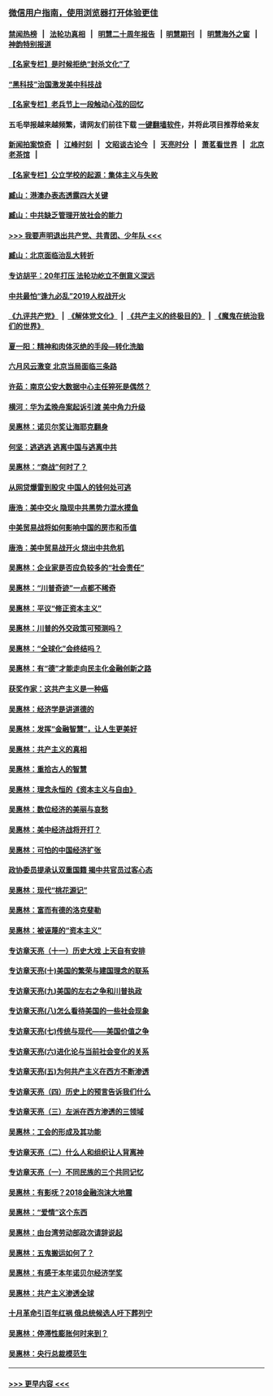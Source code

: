 ### [微信用户指南，使用浏览器打开体验更佳](https://github.com/gfw-breaker/banned-news1/blob/master/indexes/wechat-guide.md?t=0)
#### [禁闻热榜](热点新闻.md?t=0)  &nbsp;&nbsp;|&nbsp;&nbsp; [法轮功真相](https://github.com/gfw-breaker/truth/blob/master/README.md?t=0) &nbsp;&nbsp;|&nbsp;&nbsp; [明慧二十周年报告](https://github.com/gfw-breaker/mh-reports/blob/master/README.md?t=0) &nbsp;&nbsp;|&nbsp;&nbsp;[明慧期刊](https://github.com/gfw-breaker/mh-qikan) &nbsp;&nbsp;|&nbsp;&nbsp; [明慧海外之窗](https://github.com/gfw-breaker/mh-news/blob/master/README.md?t=0) &nbsp;&nbsp;|&nbsp;&nbsp; [神韵特别报道](https://github.com/gfw-breaker/mh-news/blob/master/shenyun.md?t=0)
#### [【名家专栏】是时候拒绝“封杀文化”了](../pages/nsc423/n11814093.md?t=02121155) 
#### [“黑科技”治国激发美中科技战](../pages/nsc423/n11638056.md?t=02121155) 
#### [【名家专栏】老兵节上一段触动心弦的回忆](../pages/nsc423/n11646016.md?t=02121155) 
#### 五毛举报越来越频繁，请网友们前往下载 [一键翻墙软件](https://github.com/gfw-breaker/ssr-accounts)，并将此项目推荐给亲友
#### [新闻拍案惊奇](https://github.com/gfw-breaker/banned-news1/blob/master/pages/link4.md) &nbsp;&nbsp;|&nbsp;&nbsp; [江峰时刻](https://github.com/gfw-breaker/banned-news1/blob/master/pages/link4.md) &nbsp;&nbsp;|&nbsp;&nbsp; [文昭谈古论今](https://github.com/gfw-breaker/banned-news1/blob/master/pages/link4.md) &nbsp;&nbsp;|&nbsp;&nbsp; [天亮时分](https://github.com/gfw-breaker/banned-news1/blob/master/pages/link4.md) &nbsp;&nbsp;|&nbsp;&nbsp; [萧茗看世界](https://github.com/gfw-breaker/banned-news1/blob/master/pages/link4.md) &nbsp;&nbsp;|&nbsp;&nbsp; [北京老茶馆](https://github.com/gfw-breaker/banned-news1/blob/master/pages/link4.md) &nbsp;&nbsp;|&nbsp;&nbsp; 
#### [【名家专栏】公立学校的起源：集体主义与失败](../pages/nsc423/n11601833.md?t=02121155) 
#### [臧山：港澳办表态透露四大关键](../pages/nsc423/n11421628.md?t=02121155) 
#### [臧山：中共缺乏管理开放社会的能力](../pages/nsc423/n11407457.md?t=02121155) 
#### [>>> 我要声明退出共产党、共青团、少年队 <<<](https://github.com/begood0513/goodnews/blob/master/quit/letter.md) 
#### [臧山：北京面临治乱大转折](../pages/nsc423/n11406895.md?t=02121155) 
#### [专访胡平：20年打压 法轮功屹立不倒意义深远](../pages/nsc423/n11398800.md?t=02121155) 
#### [中共最怕“逢九必乱”2019人权战开火](../pages/nsc423/n11385248.md?t=02121155) 
#### [《九评共产党》](https://github.com/begood0513/9ping.md/blob/master/README.md) &nbsp;|&nbsp; [《解体党文化》](../../../../jtdwh.md/blob/master/README.md)  &nbsp;|&nbsp; [《共产主义的终极目的》](../../../../gczydzjmd.md/blob/master/README.md) &nbsp;|&nbsp; [《魔鬼在统治我们的世界》](../../../../mgztzwmdsj.md/blob/master/README.md) 
#### [夏一阳：精神和肉体灭绝的手段—转化洗脑](../pages/nsc423/n11368250.md?t=02121155) 
#### [六月风云激变 北京当局面临三条路](../pages/nsc423/n11313668.md?t=02121155) 
#### [许茹：南京公安大数据中心主任猝死是偶然？](../pages/nsc423/n11064744.md?t=02121155) 
#### [横河：华为孟晚舟案起诉引渡 美中角力升级](../pages/nsc423/n11027230.md?t=02121155) 
#### [吴惠林：诺贝尔奖让海耶克翻身](../pages/nsc423/n10890049.md?t=02121155) 
#### [何坚：逃逃逃 逃离中国与逃离中共](../pages/nsc423/n10592891.md?t=02121155) 
#### [吴惠林：“商战”何时了？](../pages/nsc423/n10573558.md?t=02121155) 
#### [从网贷爆雷到股灾 中国人的钱何处可逃](../pages/nsc423/n10572800.md?t=02121155) 
#### [唐浩：美中交火 隐现中共黑势力混水摸鱼](../pages/nsc423/n10544040.md?t=02121155) 
#### [中美贸易战将如何影响中国的房市和币值](../pages/nsc423/n10543697.md?t=02121155) 
#### [唐浩：美中贸易战开火 烧出中共危机](../pages/nsc423/n10540126.md?t=02121155) 
#### [吴惠林：企业家是否应负较多的“社会责任”](../pages/nsc423/n10535022.md?t=02121155) 
#### [吴惠林：“川普奇迹”一点都不稀奇](../pages/nsc423/n10512808.md?t=02121155) 
#### [吴惠林：平议“修正资本主义”](../pages/nsc423/n10495724.md?t=02121155) 
#### [吴惠林：川普的外交政策可预测吗？](../pages/nsc423/n10462387.md?t=02121155) 
#### [吴惠林：“全球化”会终结吗？](../pages/nsc423/n10452838.md?t=02121155) 
#### [吴惠林：有“德”才能走向民主化金融创新之路](../pages/nsc423/n10432292.md?t=02121155) 
#### [获奖作家：这共产主义是一种癌](../pages/nsc423/n10431541.md?t=02121155) 
#### [吴惠林：经济学是讲道德的](../pages/nsc423/n10398014.md?t=02121155) 
#### [吴惠林：发挥“金融智慧”，让人生更美好](../pages/nsc423/n10375019.md?t=02121155) 
#### [吴惠林：共产主义的真相](../pages/nsc423/n10351394.md?t=02121155) 
#### [吴惠林：重拾古人的智慧](../pages/nsc423/n10337691.md?t=02121155) 
#### [吴惠林：理念永恒的《资本主义与自由》](../pages/nsc423/n10316274.md?t=02121155) 
#### [吴惠林：数位经济的美丽与哀愁](../pages/nsc423/n10292946.md?t=02121155) 
#### [吴惠林：美中经济战将开打？](../pages/nsc423/n10258825.md?t=02121155) 
#### [吴惠林：可怕的中国经济扩张](../pages/nsc423/n10219147.md?t=02121155) 
#### [政协委员提承认双重国籍 揭中共官员过客心态](../pages/nsc423/n10208809.md?t=02121155) 
#### [吴惠林：现代“桃花源记”](../pages/nsc423/n10185234.md?t=02121155) 
#### [吴惠林：富而有德的洛克斐勒](../pages/nsc423/n10142264.md?t=02121155) 
#### [吴惠林：被诬蔑的“资本主义”](../pages/nsc423/n10124816.md?t=02121155) 
#### [专访章天亮（十一）历史大戏 上天自有安排](../pages/nsc423/n10094905.md?t=02121155) 
#### [专访章天亮(十)美国的繁荣与建国理念的联系](../pages/nsc423/n10094899.md?t=02121155) 
#### [专访章天亮(九)美国的左右之争和川普执政](../pages/nsc423/n10094889.md?t=02121155) 
#### [专访章天亮(八)怎么看待美国的一些社会现象](../pages/nsc423/n10094857.md?t=02121155) 
#### [专访章天亮(七)传统与现代——美国价值之争](../pages/nsc423/n10093140.md?t=02121155) 
#### [专访章天亮(六)进化论与当前社会变化的关系](../pages/nsc423/n10092036.md?t=02121155) 
#### [专访章天亮(五)为何共产主义在西方不断渗透](../pages/nsc423/n10083620.md?t=02121155) 
#### [专访章天亮（四）历史上的预言告诉我们什么](../pages/nsc423/n10083606.md?t=02121155) 
#### [专访章天亮（三）左派在西方渗透的三领域](../pages/nsc423/n10081115.md?t=02121155) 
#### [吴惠林：工会的形成及其功能](../pages/nsc423/n10080633.md?t=02121155) 
#### [专访章天亮（二）什么人和组织让人背离神](../pages/nsc423/n10076637.md?t=02121155) 
#### [专访章天亮（一）不同民族的三个共同记忆](../pages/nsc423/n10074188.md?t=02121155) 
#### [吴惠林：有影呒？2018金融泡沫大地震](../pages/nsc423/n10040534.md?t=02121155) 
#### [吴惠林：“爱情”这个东西](../pages/nsc423/n10019423.md?t=02121155) 
#### [吴惠林：由台湾劳动部政次请辞说起](../pages/nsc423/n9979679.md?t=02121155) 
#### [吴惠林：五鬼搬运如何了？](../pages/nsc423/n9925338.md?t=02121155) 
#### [吴惠林：有感于本年诺贝尔经济学奖](../pages/nsc423/n9871883.md?t=02121155) 
#### [吴惠林：共产主义渗透全球](../pages/nsc423/n9812748.md?t=02121155) 
#### [十月革命引百年红祸 俄总统候选人吁下葬列宁](../pages/nsc423/n9810182.md?t=02121155) 
#### [吴惠林：停滞性膨胀何时来到？](../pages/nsc423/n9764136.md?t=02121155) 
#### [吴惠林：央行总裁模范生](../pages/nsc423/n9728134.md?t=02121155) 

----
#### [ >>> 更早内容 <<< ](../indexes/nsc423-earlier.md)
